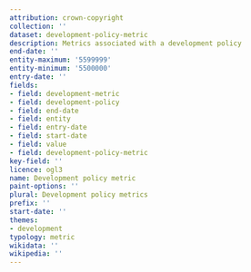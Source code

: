 ```yaml
---
attribution: crown-copyright
collection: ''
dataset: development-policy-metric
description: Metrics associated with a development policy
end-date: ''
entity-maximum: '5599999'
entity-minimum: '5500000'
entry-date: ''
fields:
- field: development-metric
- field: development-policy
- field: end-date
- field: entity
- field: entry-date
- field: start-date
- field: value
- field: development-policy-metric
key-field: ''
licence: ogl3
name: Development policy metric
paint-options: ''
plural: Development policy metrics
prefix: ''
start-date: ''
themes:
- development
typology: metric
wikidata: ''
wikipedia: ''
---
```

